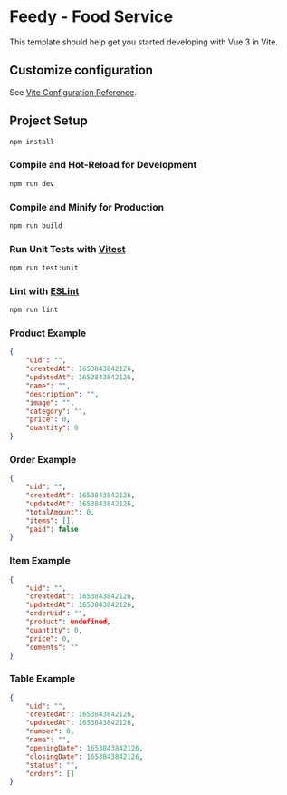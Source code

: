 # Feedy - Food Service

This template should help get you started developing with Vue 3 in Vite.

## Customize configuration

See [Vite Configuration Reference](https://vitejs.dev/config/).

## Project Setup

```sh
npm install
```

### Compile and Hot-Reload for Development

```sh
npm run dev
```

### Compile and Minify for Production

```sh
npm run build
```

### Run Unit Tests with [Vitest](https://vitest.dev/)

```sh
npm run test:unit
```

### Lint with [ESLint](https://eslint.org/)

```sh
npm run lint
```

### Product Example

```json
{
    "uid": "",
    "createdAt": 1653843842126,
    "updatedAt": 1653843842126,
    "name": "",
    "description": "",
    "image": "",
    "category": "",
    "price": 0,
    "quantity": 0
}
```

### Order Example

```json
{
    "uid": "",
    "createdAt": 1653843842126,
    "updatedAt": 1653843842126,
    "totalAmount": 0,
    "items": [],
    "paid": false
}
```

### Item Example

```json
{
    "uid": "",
    "createdAt": 1653843842126,
    "updatedAt": 1653843842126,
    "orderUid": "",
    "product": undefined,
    "quantity": 0,
    "price": 0,
    "coments": ""
}
```

### Table Example

```json
{
    "uid": "",
    "createdAt": 1653843842126,
    "updatedAt": 1653843842126,
    "number": 0,
    "name": "",
    "openingDate": 1653843842126,
    "closingDate": 1653843842126,
    "status": "",
    "orders": []
}
```
